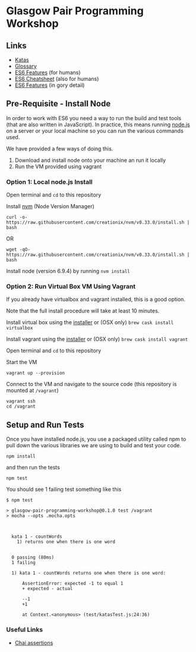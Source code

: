 # Glasgow Pair Programming Workshop

## Links

* [Katas](docs/katas.md)
* [Glossary](docs/glossary.md)
* [ES6 Features](https://webapplog.com/es6/) (for humans)
* [ES6 Cheatsheet](https://gist.github.com/vasco3/22b09ef0ca5e0f8c5996) (also for humans)
* [ES6 Features](http://es6-features.org) (in gory detail)

## Pre-Requisite - Install Node

In order to work with ES6 you need a way to run the build and test tools (that
are also written in JavaScript).  In practice, this means running [node.js](https://nodejs.org/en/) on a server or your local machine so you can run the various
commands used.

We have provided a few ways of doing this.  

1. Download and install node onto your machine an run it locally
2. Run the VM provided using vagrant

### Option 1: Local node.js Install

Open terminal and ```cd``` to this repository

Install [nvm](https://github.com/creationix/nvm) (Node Version Manager)
```shell
curl -o- https://raw.githubusercontent.com/creationix/nvm/v0.33.0/install.sh | bash
```
OR
```shell
wget -qO- https://raw.githubusercontent.com/creationix/nvm/v0.33.0/install.sh | bash
```

Install node (version 6.9.4) by running ```nvm install```

### Option 2: Run Virtual Box VM Using Vagrant

If you already have virtualbox and vagrant installed, this is a good option.  

Note that the full install procedure will take at least 10 minutes.

Install virtual box using the [installer](https://www.virtualbox.org/wiki/Downloads) or (OSX only) ```brew cask install virtualbox```

Install vagrant using the [installer](https://www.vagrantup.com/downloads.html) or (OSX only) ```brew cask install vagrant```

Open terminal and ```cd``` to this repository

Start the VM
```shell
vagrant up --provision
```
Connect to the VM and navigate to the source code (this repository is mounted at ```/vagrant```)
```shell
vagrant ssh
cd /vagrant
```

## Setup and Run Tests

Once you have installed node.js, you use a packaged utility called npm to pull down the various libraries we are using to build and test your code.
```
npm install
```
and then run the tests
```
npm test
```
You should see 1 failing test something like this
```
$ npm test

> glasgow-pair-programming-workshop@0.1.0 test /vagrant
> mocha --opts .mocha.opts



  kata 1 - countWords
    1) returns one when there is one word


  0 passing (80ms)
  1 failing

  1) kata 1 - countWords returns one when there is one word:

      AssertionError: expected -1 to equal 1
      + expected - actual

      --1
      +1

      at Context.<anonymous> (test/katasTest.js:24:36)
```

### Useful Links
* [Chai assertions](http://chaijs.com/api/bdd/)
